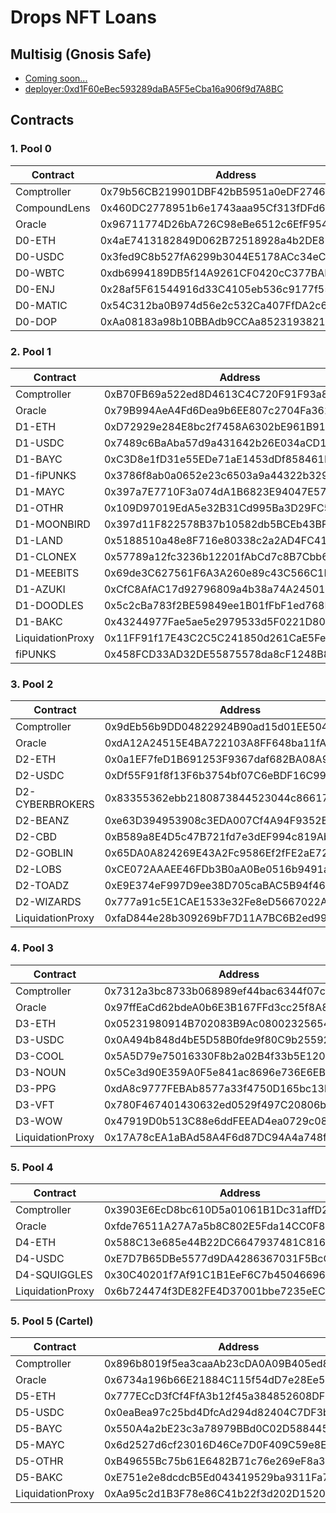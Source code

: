 # Drops NFT Loans

## Multisig (Gnosis Safe)

- [Coming soon...](https://gnosis-safe.io/app)
- [deployer:0xd1F60eBec593289daBA5F5eCba16a906f9d7A8BC](https://etherscan.io/address/0xd1f60ebec593289daba5f5ecba16a906f9d7a8bc)

## Contracts

### 1. Pool 0

| Contract     | Address                                    | Owner    |
| ------------ | ------------------------------------------ | -------- |
| Comptroller  | 0x79b56CB219901DBF42bB5951a0eDF27465F96206 | Deployer |
| CompoundLens | 0x460DC2778951b6e1743aaa95Cf313fDFd61f1ecA | ---      |
| Oracle       | 0x96711774D26bA726C98eBe6512c6EfF954a2e575 | ---      |
| D0-ETH       | 0x4aE7413182849D062B72518928a4b2DE87F0e411 | ---      |
| D0-USDC      | 0x3fed9C8b527fA6299b3044E5178ACc34eC2e25e2 | ---      |
| D0-WBTC      | 0xdb6994189DB5f14A9261CF0420cC377BADaB03bE | ---      |
| D0-ENJ       | 0x28af5F61544916d33C4105eb536c9177f5523b67 | ---      |
| D0-MATIC     | 0x54C312ba0B974d56e2c532Ca407FfDA2c6a14793 | ---      |
| D0-DOP       | 0xAa08183a98b10BBAdb9CCAa852319382120D4683 | ---      |

### 2. Pool 1

| Contract         | Address                                    | Owner    |
| ---------------- | ------------------------------------------ | -------- |
| Comptroller      | 0xB70FB69a522ed8D4613C4C720F91F93a836EE2f5 | Deployer |
| Oracle           | 0x79B994AeA4Fd6Dea9b6EE807c2704Fa36219b5f6 | ---      |
| D1-ETH           | 0xD72929e284E8bc2f7458A6302bE961B91bccB339 | ---      |
| D1-USDC          | 0x7489c6BaAba57d9a431642b26E034aCD191039f7 | ---      |
| D1-BAYC          | 0xC3D8e1fD31e55EDe71aE1453dDf858461E23B59a | ---      |
| D1-fiPUNKS       | 0x3786f8ab0a0652e23c6503a9a44322b3295608fe | ---      |
| D1-MAYC          | 0x397a7E7710F3a074dA1B6823E94047E57A5db896 | ---      |
| D1-OTHR          | 0x109D97019EdA5e32B31Cd995Ba3D29FC5A3e7c97 | ---      |
| D1-MOONBIRD      | 0x397d11F822578B37b10582db5BCEb43BF6E7C85b | ---      |
| D1-LAND          | 0x5188510a48e8F716e80338c2a2AD4FC415aFC290 | ---      |
| D1-CLONEX        | 0x57789a12fc3236b12201fAbCd7c8B7Cbb6A94727 | ---      |
| D1-MEEBITS       | 0x69de3C627561F6A3A260e89c43C566C1F3c93E23 | ---      |
| D1-AZUKI         | 0xCfC8AfAC17d92796809a4b38a74A245011a96E83 | ---      |
| D1-DOODLES       | 0x5c2cBa783f2BE59849ee1B01fFbF1ed768B444e0 | ---      |
| D1-BAKC          | 0x43244977Fae5ae5e2979533d5F0221D80840Fa1A | ---      |
| LiquidationProxy | 0x11FF91f17E43C2C5C241850d261CaE5Febb9B439 | ---      |
| fiPUNKS          | 0x458FCD33AD32DE55875578da8cF1248B8765EC95 | ---      |

### 3. Pool 2

| Contract         | Address                                    | Owner    |
| ---------------- | ------------------------------------------ | -------- |
| Comptroller      | 0x9dEb56b9DD04822924B90ad15d01EE50415f8bC7 | Deployer |
| Oracle           | 0xdA12A24515E4BA722103A8FF648ba11fAF7992E1 | ---      |
| D2-ETH           | 0x0a1EF7feD1B691253F9367daf682BA08A9D2fD9C | ---      |
| D2-USDC          | 0xDf55F91f8f13F6b3754bf07C6eBDF16C99f83198 | ---      |
| D2-CYBERBROKERS  | 0x83355362ebb2180873844523044c866170f9D99C | ---      |
| D2-BEANZ         | 0xe63D394953908c3EDA007Cf4A94F9352Bb22dEC0 | ---      |
| D2-CBD           | 0xB589a8E4D5c47B721fd7e3dEF994c819Ab8718C4 | ---      |
| D2-GOBLIN        | 0x65DA0A824269E43A2Fc9586Ef2fFE2aE722C33Be | ---      |
| D2-LOBS          | 0xCE072AAAEE46FDb3B0aA0Be0516b9491aD88eC57 | ---      |
| D2-TOADZ         | 0xE9E374eF997D9ee38D705caBAC5B94f469506966 | ---      |
| D2-WIZARDS       | 0x777a91c5E1CAE1533e32Fe8eD5667022A1E0fbB6 | ---      |
| LiquidationProxy | 0xfaD844e28b309269bF7D11A7BC6B2ed993175598 | ---      |

### 4. Pool 3

| Contract         | Address                                    | Owner    |
| ---------------- | ------------------------------------------ | -------- |
| Comptroller      | 0x7312a3bc8733b068989ef44bac6344f07cfcde7f | Deployer |
| Oracle           | 0x97ffEaCd62bdeA0b6E3B167FFd3cc25f8A8fc47f | ---      |
| D3-ETH           | 0x05231980914B702083B9Ac08002325654F6eb95B | ---      |
| D3-USDC          | 0x0A494b848d4bE5D58B0fde9f80C9b25592a2D3b2 | ---      |
| D3-COOL          | 0x5A5D79e75016330F8b2a02B4f33b5E12003a63D7 | ---      |
| D3-NOUN          | 0x5Ce3d90E359A0F5e841ac8696e736E6EBF8bf2f0 | ---      |
| D3-PPG           | 0xdA8c9777FEBAb8577a33f4750D165bc13b07B93d | ---      |
| D3-VFT           | 0x780F467401430632ed0529f497C20806b2793dfF | ---      |
| D3-WOW           | 0x47919D0b513C88e6ddFEEAD4ea0729c08003dAEE | ---      |
| LiquidationProxy | 0x17A78cEA1aBAd58A4F6d87DC94A4a748f2965b20 | ---      |

### 5. Pool 4

| Contract         | Address                                    | Owner    |
| ---------------- | ------------------------------------------ | -------- |
| Comptroller      | 0x3903E6EcD8bc610D5a01061B1Dc31affD21F81C6 | Deployer |
| Oracle           | 0xfde76511A27A7a5b8C802E5Fda14CC0F879bC2C6 | ---      |
| D4-ETH           | 0x588C13e685e44B22DC6647937481C816E5FeE086 | ---      |
| D4-USDC          | 0xE7D7B65DBe5577d9DA4286367031F5BcCB020674 | ---      |
| D4-SQUIGGLES     | 0x30C40201f7Af91C1B1EeF6C7b4504669602a82f5 | ---      |
| LiquidationProxy | 0x6b724474f3DE82FE4D37001bbe7235eEC1dE6035 | ---      |

### 5. Pool 5 (Cartel)

| Contract         | Address                                    | Owner    |
| ---------------- | ------------------------------------------ | -------- |
| Comptroller      | 0x896b8019f5ea3caaAb23cDA0A09B405ed8361E8b | Deployer |
| Oracle           | 0x6734a196b66E21884C115f54dD7e28Ee5C23678d | ---      |
| D5-ETH           | 0x777ECcD3fCf4FfA3b12f45a384852608DF2619a0 | ---      |
| D5-USDC          | 0x0eaBea97c25bd4DfcAd294d82404C7DF3b26a2Cc | ---      |
| D5-BAYC          | 0x550A4a2bE23c3a78979BBd0C02D588445B385c1b | ---      |
| D5-MAYC          | 0x6d2527d6cf23016D46Ce7D0F409C59e8E34D0854 | ---      |
| D5-OTHR          | 0xB49655Bc75b61E6482B71c76e269eF8a342283Ba | ---      |
| D5-BAKC          | 0xE751e2e8dcdcB5Ed043419529ba9311Fa7CCDd3E | ---      |
| LiquidationProxy | 0xAa95c2d1B3F78e86C41b22f3d202D15200a23E23 | ---      |
